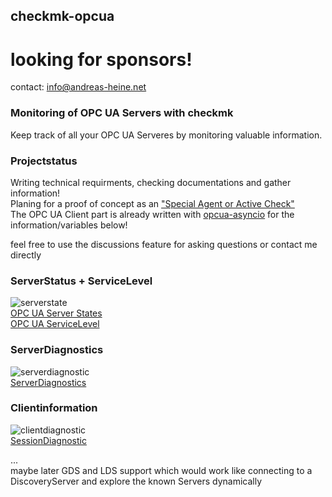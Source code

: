 ## checkmk-opcua   
  
# looking for sponsors!      
contact: info@andreas-heine.net    
  
### Monitoring of OPC UA Servers with checkmk  

Keep track of all your OPC UA Serveres by monitoring valuable information.  
   
### Projectstatus  

Writing technical requirments, checking documentations and gather information!  
Planing for a proof of concept as an ["Special Agent or Active Check"](https://docs.checkmk.com/latest/en/devel_check_plugins.html)  
The OPC UA Client part is already written with [opcua-asyncio](https://github.com/FreeOpcUa/opcua-asyncio) for the information/variables below!  
  
feel free to use the discussions feature for asking questions or contact me directly  
   
### ServerStatus + ServiceLevel    
![serverstate](https://user-images.githubusercontent.com/56362817/124394445-c5e7b500-dcff-11eb-8ccd-a7ffc87801f1.PNG)  
[OPC UA Server States](https://reference.opcfoundation.org/v104/Core/DataTypes/ServerState/)  
[OPC UA ServiceLevel](https://reference.opcfoundation.org/v104/Core/docs/Part4/6.6.2/#Table109)  

### ServerDiagnostics  
![serverdiagnostic](https://user-images.githubusercontent.com/56362817/124394493-fb8c9e00-dcff-11eb-9657-59adbff8cce9.PNG)  
[ServerDiagnostics](https://reference.opcfoundation.org/v104/Core/docs/Part5/6.3.3/)  

### Clientinformation  
![clientdiagnostic](https://user-images.githubusercontent.com/56362817/124394467-e152c000-dcff-11eb-9aec-3108bdf25529.PNG)  
[SessionDiagnostic](https://reference.opcfoundation.org/v104/Core/docs/Part5/6.3.4/)  

...  
maybe later GDS and LDS support which would work like connecting to a DiscoveryServer and explore the known Servers dynamically  
